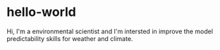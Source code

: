 # hello-world

Hi, I'm a environmental scientist and I'm intersted in improve the model predictability skills for weather and climate.
